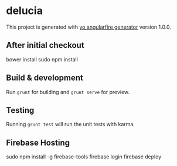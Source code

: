 # delucia

This project is generated with [yo angularfire generator](https://github.com/firebase/generator-angularfire)
version 1.0.0.

## After initial checkout

bower install
sudo npm install

## Build & development

Run `grunt` for building and `grunt serve` for preview.

## Testing

Running `grunt test` will run the unit tests with karma.

## Firebase Hosting

sudo npm install -g firebase-tools
firebase login
firebase deploy
